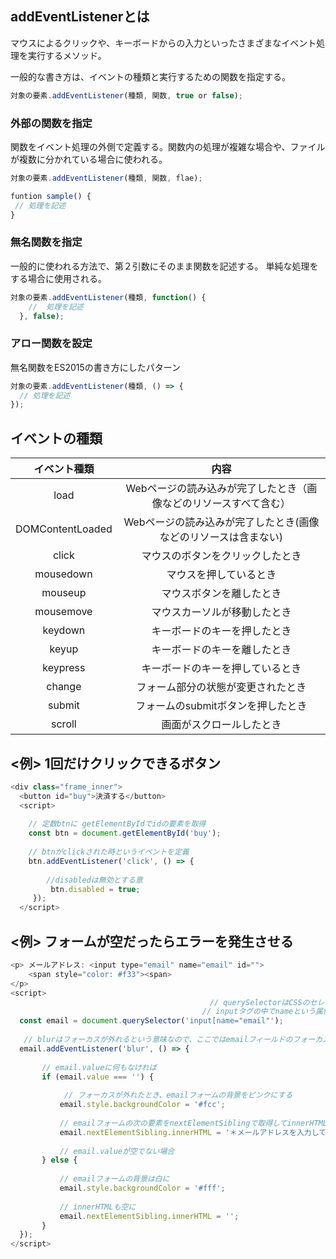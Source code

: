 ## addEventListenerとは

マウスによるクリックや、キーボードからの入力といったさまざまなイベント処理を実行するメソッド。

一般的な書き方は、イベントの種類と実行するための関数を指定する。
```js
対象の要素.addEventListener(種類, 関数, true or false);
```

### 外部の関数を指定
関数をイベント処理の外側で定義する。関数内の処理が複雑な場合や、ファイルが複数に分かれている場合に使われる。
```js
対象の要素.addEventListener(種類, 関数, flae);

funtion sample() {
 // 処理を記述
}
```

### 無名関数を指定
一般的に使われる方法で、第２引数にそのまま関数を記述する。
単純な処理をする場合に使用される。
```js
対象の要素.addEventListener(種類, function() {
    //  処理を記述
  }, false);
```

### アロー関数を設定
無名関数をES2015の書き方にしたパターン
　
```js
対象の要素.addEventListener(種類, () => {
  // 処理を記述
});　
```

## イベントの種類
| イベント種類 | 内容 |
|:---:|:---:|
| load | Webページの読み込みが完了したとき（画像などのリソースすべて含む） |
| DOMContentLoaded | Webページの読み込みが完了したとき(画像などのリソースは含まない) |
| click | マウスのボタンをクリックしたとき |
| mousedown | マウスを押しているとき |
| mouseup | マウスボタンを離したとき |
| mousemove | マウスカーソルが移動したとき |
| keydown | キーボードのキーを押したとき |
| keyup | キーボードのキーを離したとき |
| keypress | キーボードのキーを押しているとき |
| change | フォーム部分の状態が変更されたとき |
| submit | フォームのsubmitボタンを押したとき |
| scroll | 画面がスクロールしたとき |


## <例> 1回だけクリックできるボタン

```js
<div class="frame_inner">
  <button id="buy">決済する</button>
  <script>
  
    // 定数btnに getElementByIdでidの要素を取得
    const btn = document.getElementById('buy');
    
    // btnがclickされた時というイベントを定義
    btn.addEventListener('click', () => {
    
        //disabledは無効とする意
         btn.disabled = true;
     });
  </script>
```

## <例> フォームが空だったらエラーを発生させる
```js
<p> メールアドレス: <input type="email" name="email" id="">
    <span style="color: #f33"><span>
</p>
<script>
  　　　　　　　　　　　　　　　　　　　　　　　　　 // querySelectorはCSSのセレクターを使って取得できる
  　　　　　　　　　　　　　　　　　　　　　　　　 // inputタグの中でnameという属性がemailとなっている値を取得してくださいという指示
  const email = document.querySelector('input[name="email"');
  
   // blurはフォーカスが外れるという意味なので、ここではemailフィールドのフォーカスが外れたときという意味
  email.addEventListener('blur', () => {
  
       // email.valueに何もなければ
       if (email.value === '') {
       
            // フォーカスが外れたとき、emailフォームの背景をピンクにする
           email.style.backgroundColor = '#fcc';
           
           // emailフォームの次の要素をnextElementSiblingで取得してinnerHTMLで挿入
           email.nextElementSibling.innerHTML = '＊メールアドレスを入力してください';
           
           // email.valueが空でない場合
       } else {
       
           // emailフォームの背景は白に
           email.style.backgroundColor = '#fff';
           
           // innerHTMLも空に
           email.nextElementSibling.innerHTML = '';
       }
  });
</script>
```
